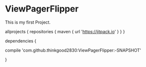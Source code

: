 # ViewPagerFlipper
This is my first Project.

allprojects {
   repositories {
	maven { url 'https://jitpack.io' }
}
}


dependencies {

   compile 'com.github.thinkgood2830:ViewPagerFlipper:-SNAPSHOT'
   
}



